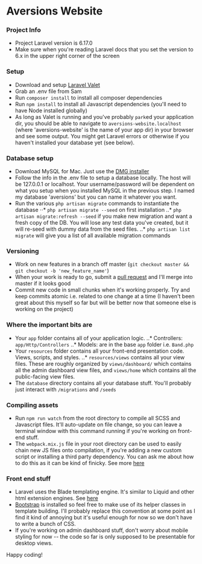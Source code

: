 # Aversions Website

### Project Info

- Project Laravel version is 6.17.0
- Make sure when you're reading Laravel docs that you set the version to 6.x in the upper right corner of the screen

### Setup

- Download and setup [Laravel Valet](https://laravel.com/docs/6.x/valet)
- Grab an .env file from Sam
- Run `composer install` to install all composer dependencies
- Run `npm install` to install all Javascript dependencies (you'll need to have Node installed globally)
- As long as Valet is running and you've probably `park`ed your application dir, you should be able to navigate to `aversions-website.localhost` (where 'aversions-website' is the name of your app dir) in your browser and see some output. You might get Laravel errors or otherwise if you haven't installed your database yet (see below).

### Database setup

- Download MySQL for Mac. Just use the [DMG installer](https://dev.mysql.com/doc/mysql-osx-excerpt/5.7/en/osx-installation.html)
- Follow the info in the .env file to setup a database locally. The host will be 127.0.0.1 or localhost. Your username/password will be dependent on what you setup when you installed MySQL in the previous step. I named my database 'aversions' but you can name it whatever you want.
- Run the various `php artisan migrate` commands to instantiate the database
⋅⋅* `php artisan migrate --seed` on first installation
..* `php artisan migrate:refresh --seed` if you make new migration and want a fresh copy of the DB. You will lose any test data you've created, but it will re-seed with dummy data from the seed files.
..* `php artisan list migrate` will give you a list of all available migration commands

### Versioning

- Work on new features in a branch off master (`git checkout master && git checkout -b 'new_feature_name'`)
- When your work is ready to go, submit a [pull request](https://yangsu.github.io/pull-request-tutorial/) and I'll merge into master if it looks good
- Commit new code in small chunks when it's working properly. Try and keep commits atomic i.e. related to one change at a time (I haven't been great about this myself so far but will be better now that someone else is working on the project)

### Where the important bits are

- Your `app` folder contains all of your application logic.
..* Controllers: `app/Http/Controllers`
..* Models: are in the base `app` folder i.e. `Band.php`
- Your `resources` folder contains all your front-end presentation code. Views, scripts, and styles.
..* `resources/views` contains all your view files. These are roughly organized by `views/dashboard/` which contains all the admin dashboard view files, and `views/home` which contains all the public-facing view files.
- The `database` directory contains all your database stuff. You'll probably just interact with `/migrations` and `/seeds`

### Compiling assets

- Run `npm run watch` from the root directory to compile all SCSS and Javascript files. It'll auto-update on file change, so you can leave a terminal window with this command running if you're working on front-end stuff.
- The `webpack.mix.js` file in your root directory can be used to easily chain new JS files onto compilation, if you're adding a new custom script or installing a third party dependency. You can ask me about how to do this as it can be kind of finicky. See more [here](https://laravel.com/docs/6.x/mix)

### Front end stuff

- Laravel uses the Blade templating engine. It's similar to Liquid and other html extension engines. See [here](https://laravel.com/docs/6.x/blade)
- [Bootstrap](https://getbootstrap.com/) is installed so feel free to make use of its helper classes in template building. I'll probably replace this convention at some point as I find it kind of annoying but it's useful enough for now so we don't have to write a bunch of CSS.
- If you're working on admin dashboard stuff, don't worry about mobile styling for now -- the code so far is only supposed to be presentable for desktop views.

Happy coding! 